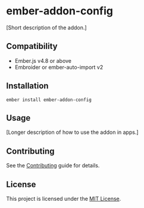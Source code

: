 # ember-addon-config

[Short description of the addon.]

## Compatibility

- Ember.js v4.8 or above
- Embroider or ember-auto-import v2

## Installation

```
ember install ember-addon-config
```

## Usage

[Longer description of how to use the addon in apps.]

## Contributing

See the [Contributing](CONTRIBUTING.md) guide for details.

## License

This project is licensed under the [MIT License](LICENSE.md).
